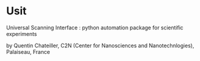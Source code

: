 # Usit
Universal Scanning Interface : python automation package for scientific experiments

by Quentin Chateiller, C2N (Center for Nanosciences and Nanotechnlogies), Palaiseau, France
